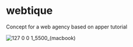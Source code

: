 # webtique
Concept for a web agency based on apper tutorial

![127 0 0 1_5500_(macbook)](https://user-images.githubusercontent.com/33911115/114398378-a37a4b80-9b97-11eb-8c37-c272b1673f1f.png)
